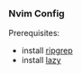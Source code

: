 ### Nvim Config

Prerequisites:
* install [ripgrep](https://github.com/BurntSushi/ripgrep)
* install [lazy](https://github.com/folke/lazy.nvim)
